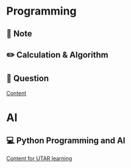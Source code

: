 # Programming

## 📓 Note



## ✏️ Calculation & Algorithm


## 🔎 Question

[Content](https://github.com/kiaky0/Programming/blob/main/Question/0_Table_Contain.md)


# AI

## 💻 Python Programming and AI

[Content for UTAR learning]([https://github.com/kiaky0/python_learning/tree/main/UTAR_AI](https://github.com/kiaky0/python_learning/blob/main/README.md))

